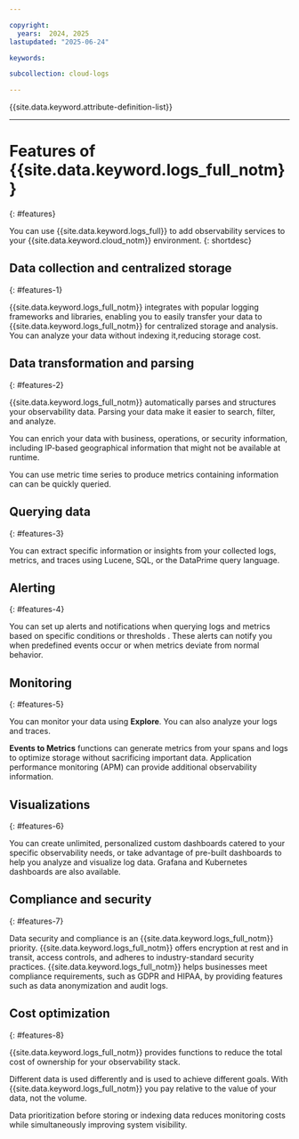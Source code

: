 ```yaml
---

copyright:
  years:  2024, 2025
lastupdated: "2025-06-24"

keywords:

subcollection: cloud-logs

---
```


{{site.data.keyword.attribute-definition-list}}

---

# Features of {{site.data.keyword.logs_full_notm}} 
{: #features}

You can use {{site.data.keyword.logs_full}} to add observability services to your {{site.data.keyword.cloud_notm}} environment.
{: shortdesc}


## Data collection and centralized storage
{: #features-1}

{{site.data.keyword.logs_full_notm}} integrates with popular logging frameworks and libraries, enabling you to easily transfer your data to {{site.data.keyword.logs_full_notm}} for centralized storage and analysis. You can analyze your data without indexing it,reducing storage cost.

## Data transformation and parsing
{: #features-2}

{{site.data.keyword.logs_full_notm}} automatically parses and structures your observability data. Parsing your data make it easier to search, filter, and analyze.

You can enrich your data with business, operations, or security information, including IP-based geographical information that might not be available at runtime.

You can use metric time series to produce metrics containing information can can be quickly queried.

## Querying data
{: #features-3}

You can extract specific information or insights from your collected logs, metrics, and traces using Lucene, SQL, or the DataPrime query language.

## Alerting
{: #features-4}

You can set up alerts and notifications when querying logs and metrics based on specific conditions or thresholds . These alerts can notify you when predefined events occur or when metrics deviate from normal behavior.

## Monitoring
{: #features-5}

You can monitor your data using **Explore**. You can also analyze your logs and traces.

**Events to Metrics** functions can generate metrics from your spans and logs to optimize storage without sacrificing important data. Application performance monitoring (APM) can provide additional observability information.

## Visualizations
{: #features-6}

You can create unlimited, personalized custom dashboards catered to your specific observability needs, or take advantage of pre-built dashboards to help you analyze and visualize log data. Grafana and Kubernetes dashboards are also available.

## Compliance and security
{: #features-7}

Data security and compliance is an {{site.data.keyword.logs_full_notm}} priority. {{site.data.keyword.logs_full_notm}} offers encryption at rest and in transit, access controls, and adheres to industry-standard security practices. {{site.data.keyword.logs_full_notm}} helps businesses meet compliance requirements, such as GDPR and HIPAA, by providing features such as data anonymization and audit logs.

## Cost optimization
{: #features-8}

{{site.data.keyword.logs_full_notm}} provides functions to reduce the total cost of ownership for your observability stack.

Different data is used differently and is used to achieve different goals. With {{site.data.keyword.logs_full_notm}} you pay relative to the value of your data, not the volume.

Data prioritization before storing or indexing data reduces monitoring costs while simultaneously improving system visibility.
